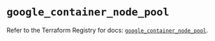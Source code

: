 # `google_container_node_pool`

Refer to the Terraform Registry for docs: [`google_container_node_pool`](https://registry.terraform.io/providers/hashicorp/google/6.30.0/docs/resources/container_node_pool).
